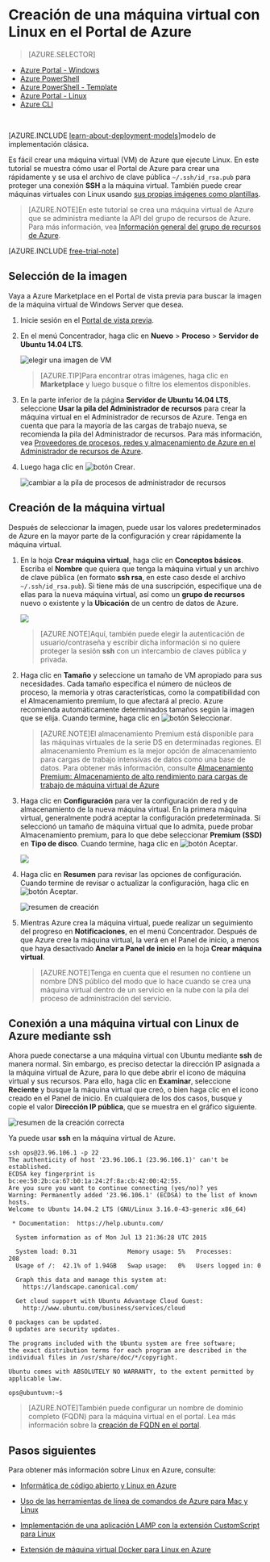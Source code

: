 <properties
	pageTitle="Creación de una máquina virtual de Azure con Linux en el Portal de Azure clásico | Microsoft Azure"
	description="Use el Portal de Azure clásico para crear una máquina virtual (VM) de Azure en la que se ejecute Linux con los grupos de recursos de Azure."
	services="virtual-machines"
	documentationCenter=""
	authors="squillace"
	manager="timlt"
	editor="tysonn"
	tags="azure-resource-manager"/>

<tags
	ms.service="virtual-machines"
	ms.workload="infrastructure-services"
	ms.tgt_pltfrm="vm-linux"
	ms.devlang="na"
	ms.topic="article"
	ms.date="10/21/2015"
	ms.author="rasquill"/>

# Creación de una máquina virtual con Linux en el Portal de Azure

> [AZURE.SELECTOR]
- [Azure Portal - Windows](virtual-machines-windows-tutorial.md)
- [Azure PowerShell](virtual-machines-ps-create-preconfigure-windows-resource-manager-vms.md)
- [Azure PowerShell - Template](virtual-machines-create-windows-powershell-resource-manager-template.md)
- [Azure Portal - Linux](virtual-machines-linux-tutorial-portal-rm.md)
- [Azure CLI](virtual-machines-linux-tutorial.md)

<br>


[AZURE.INCLUDE [learn-about-deployment-models](../../includes/learn-about-deployment-models-rm-include.md)]modelo de implementación clásica.

Es fácil crear una máquina virtual (VM) de Azure que ejecute Linux. En este tutorial se muestra cómo usar el Portal de Azure para crear una rápidamente y se usa el archivo de clave pública `~/.ssh/id_rsa.pub` para proteger una conexión **SSH** a la máquina virtual. También puede crear máquinas virtuales con Linux usando [sus propias imágenes como plantillas](virtual-machines-linux-create-upload-vhd.md).

> [AZURE.NOTE]En este tutorial se crea una máquina virtual de Azure que se administra mediante la API del grupo de recursos de Azure. Para más información, vea [Información general del grupo de recursos de Azure](resource-group-overview.md).

[AZURE.INCLUDE [free-trial-note](../../includes/free-trial-note.md)]

## Selección de la imagen

Vaya a Azure Marketplace en el Portal de vista previa para buscar la imagen de la máquina virtual de Windows Server que desea.

1. Inicie sesión en el [Portal de vista previa](https://portal.azure.com).

2. En el menú Concentrador, haga clic en **Nuevo** > **Proceso** > **Servidor de Ubuntu 14.04 LTS**.

	![elegir una imagen de VM](media/virtual-machines-linux-tutorial-portal-rm/chooseubuntuvm.png)

	> [AZURE.TIP]Para encontrar otras imágenes, haga clic en **Marketplace** y luego busque o filtre los elementos disponibles.

3. En la parte inferior de la página **Servidor de Ubuntu 14.04 LTS**, seleccione **Usar la pila del Administrador de recursos** para crear la máquina virtual en el Administrador de recursos de Azure. Tenga en cuenta que para la mayoría de las cargas de trabajo nueva, se recomienda la pila del Administrador de recursos. Para más información, vea [Proveedores de procesos, redes y almacenamiento de Azure en el Administrador de recursos de Azure](virtual-machines-azurerm-versus-azuresm.md).

4. Luego haga clic en ![botón Crear](media/virtual-machines-linux-tutorial-portal-rm/createbutton.png).

	![cambiar a la pila de procesos de administrador de recursos](media/virtual-machines-linux-tutorial-portal-rm/changetoresourcestack.png)

## Creación de la máquina virtual

Después de seleccionar la imagen, puede usar los valores predeterminados de Azure en la mayor parte de la configuración y crear rápidamente la máquina virtual.

1. En la hoja **Crear máquina virtual**, haga clic en **Conceptos básicos**. Escriba el **Nombre** que quiera que tenga la máquina virtual y un archivo de clave pública (en formato **ssh rsa**, en este caso desde el archivo `~/.ssh/id_rsa.pub`). Si tiene más de una suscripción, especifique una de ellas para la nueva máquina virtual, así como un **grupo de recursos** nuevo o existente y la **Ubicación** de un centro de datos de Azure.

	![](media/virtual-machines-linux-tutorial-portal-rm/step-1-thebasics.png)

	> [AZURE.NOTE]Aquí, también puede elegir la autenticación de usuario/contraseña y escribir dicha información si no quiere proteger la sesión **ssh** con un intercambio de claves pública y privada.

2. Haga clic en **Tamaño** y seleccione un tamaño de VM apropiado para sus necesidades. Cada tamaño especifica el número de núcleos de proceso, la memoria y otras características, como la compatibilidad con el Almacenamiento premium, lo que afectará al precio. Azure recomienda automáticamente determinados tamaños según la imagen que se elija. Cuando termine, haga clic en ![botón Seleccionar](media/virtual-machines-linux-tutorial-portal-rm/selectbutton-size.png).

	>[AZURE.NOTE]El almacenamiento Premium está disponible para las máquinas virtuales de la serie DS en determinadas regiones. El almacenamiento Premium es la mejor opción de almacenamiento para cargas de trabajo intensivas de datos como una base de datos. Para obtener más información, consulte [Almacenamiento Premium: Almacenamiento de alto rendimiento para cargas de trabajo de máquina virtual de Azure](storage-premium-storage-preview-portal.md)

3. Haga clic en **Configuración** para ver la configuración de red y de almacenamiento de la nueva máquina virtual. En la primera máquina virtual, generalmente podrá aceptar la configuración predeterminada. Si seleccionó un tamaño de máquina virtual que lo admita, puede probar Almacenamiento premium, para lo que debe seleccionar **Premium (SSD)** en **Tipo de disco**. Cuando termine, haga clic en ![botón Aceptar](media/virtual-machines-linux-tutorial-portal-rm/okbutton.png).

	![](media/virtual-machines-linux-tutorial-portal-rm/step-3-settings.png)

6. Haga clic en **Resumen** para revisar las opciones de configuración. Cuando termine de revisar o actualizar la configuración, haga clic en ![botón Aceptar](media/virtual-machines-linux-tutorial-portal-rm/createbutton.png).

	![resumen de creación](media/virtual-machines-linux-tutorial-portal-rm/summarybeforecreation.png)

8. Mientras Azure crea la máquina virtual, puede realizar un seguimiento del progreso en **Notificaciones**, en el menú Concentrador. Después de que Azure cree la máquina virtual, la verá en el Panel de inicio, a menos que haya desactivado **Anclar a Panel de inicio** en la hoja **Crear máquina virtual**.

	> [AZURE.NOTE]Tenga en cuenta que el resumen no contiene un nombre DNS público del modo que lo hace cuando se crea una máquina virtual dentro de un servicio en la nube con la pila del proceso de administración del servicio.

## Conexión a una máquina virtual con Linux de Azure mediante **ssh**

Ahora puede conectarse a una máquina virtual con Ubuntu mediante **ssh** de manera normal. Sin embargo, es preciso detectar la dirección IP asignada a la máquina virtual de Azure, para lo que debe abrir el icono de máquina virtual y sus recursos. Para ello, haga clic en **Examinar**, seleccione **Reciente** y busque la máquina virtual que creó, o bien haga clic en el icono creado en el Panel de inicio. En cualquiera de los dos casos, busque y copie el valor **Dirección IP pública**, que se muestra en el gráfico siguiente.

![resumen de la creación correcta](media/virtual-machines-linux-tutorial-portal-rm/successresultwithip.png)

Ya puede usar **ssh** en la máquina virtual de Azure.

	ssh ops@23.96.106.1 -p 22
	The authenticity of host '23.96.106.1 (23.96.106.1)' can't be established.
	ECDSA key fingerprint is bc:ee:50:2b:ca:67:b0:1a:24:2f:8a:cb:42:00:42:55.
	Are you sure you want to continue connecting (yes/no)? yes
	Warning: Permanently added '23.96.106.1' (ECDSA) to the list of known hosts.
	Welcome to Ubuntu 14.04.2 LTS (GNU/Linux 3.16.0-43-generic x86_64)

	 * Documentation:  https://help.ubuntu.com/

	  System information as of Mon Jul 13 21:36:28 UTC 2015

	  System load: 0.31              Memory usage: 5%   Processes:       208
	  Usage of /:  42.1% of 1.94GB   Swap usage:   0%   Users logged in: 0

	  Graph this data and manage this system at:
	    https://landscape.canonical.com/

	  Get cloud support with Ubuntu Advantage Cloud Guest:
	    http://www.ubuntu.com/business/services/cloud

	0 packages can be updated.
	0 updates are security updates.

	The programs included with the Ubuntu system are free software;
	the exact distribution terms for each program are described in the
	individual files in /usr/share/doc/*/copyright.

	Ubuntu comes with ABSOLUTELY NO WARRANTY, to the extent permitted by
	applicable law.

	ops@ubuntuvm:~$


> [AZURE.NOTE]También puede configurar un nombre de dominio completo (FQDN) para la máquina virtual en el portal. Lea más información sobre la [creación de FQDN en el portal](virtual-machines-create-fqdn-on-portal.md).

## Pasos siguientes

Para obtener más información sobre Linux en Azure, consulte:

- [Informática de código abierto y Linux en Azure](virtual-machines-linux-opensource.md)

- [Uso de las herramientas de línea de comandos de Azure para Mac y Linux](virtual-machines-command-line-tools.md)

- [Implementación de una aplicación LAMP con la extensión CustomScript para Linux](virtual-machines-linux-script-lamp.md)

- [Extensión de máquina virtual Docker para Linux en Azure](virtual-machines-docker-vm-extension.md)

<!---HONumber=AcomDC_1217_2015-->